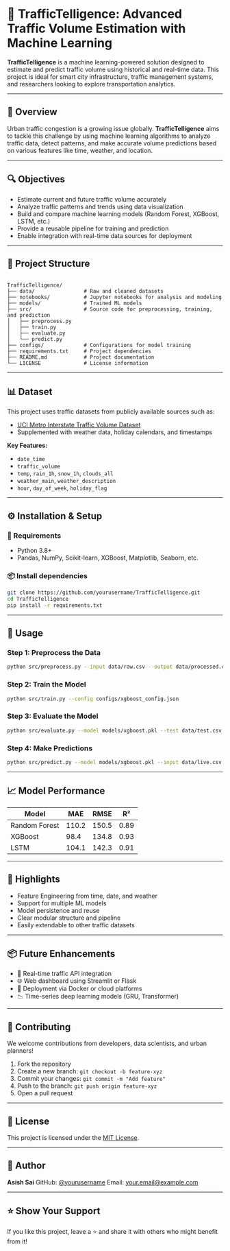 # 🚦 TrafficTelligence: Advanced Traffic Volume Estimation with Machine Learning

**TrafficTelligence** is a machine learning-powered solution designed to estimate and predict traffic volume using historical and real-time data. This project is ideal for smart city infrastructure, traffic management systems, and researchers looking to explore transportation analytics.

---

## 🧠 Overview

Urban traffic congestion is a growing issue globally. **TrafficTelligence** aims to tackle this challenge by using machine learning algorithms to analyze traffic data, detect patterns, and make accurate volume predictions based on various features like time, weather, and location.

---

## 🔍 Objectives

- Estimate current and future traffic volume accurately
- Analyze traffic patterns and trends using data visualization
- Build and compare machine learning models (Random Forest, XGBoost, LSTM, etc.)
- Provide a reusable pipeline for training and prediction
- Enable integration with real-time data sources for deployment

---

## 📁 Project Structure

```

TrafficTelligence/
├── data/                # Raw and cleaned datasets
├── notebooks/           # Jupyter notebooks for analysis and modeling
├── models/              # Trained ML models
├── src/                 # Source code for preprocessing, training, and prediction
│   ├── preprocess.py
│   ├── train.py
│   ├── evaluate.py
│   └── predict.py
├── configs/             # Configurations for model training
├── requirements.txt     # Project dependencies
├── README.md            # Project documentation
└── LICENSE              # License information

````

---

## 📊 Dataset

This project uses traffic datasets from publicly available sources such as:

- [UCI Metro Interstate Traffic Volume Dataset](https://archive.ics.uci.edu/ml/datasets/Metro+Interstate+Traffic+Volume)
- Supplemented with weather data, holiday calendars, and timestamps

**Key Features:**
- `date_time`
- `traffic_volume`
- `temp`, `rain_1h`, `snow_1h`, `clouds_all`
- `weather_main`, `weather_description`
- `hour`, `day_of_week`, `holiday_flag`

---

## ⚙️ Installation & Setup

### 🔧 Requirements

- Python 3.8+
- Pandas, NumPy, Scikit-learn, XGBoost, Matplotlib, Seaborn, etc.

### 📦 Install dependencies

```bash
git clone https://github.com/yourusername/TrafficTelligence.git
cd TrafficTelligence
pip install -r requirements.txt
````

---

## 🚀 Usage

### Step 1: Preprocess the Data

```bash
python src/preprocess.py --input data/raw.csv --output data/processed.csv
```

### Step 2: Train the Model

```bash
python src/train.py --config configs/xgboost_config.json
```

### Step 3: Evaluate the Model

```bash
python src/evaluate.py --model models/xgboost.pkl --test data/test.csv
```

### Step 4: Make Predictions

```bash
python src/predict.py --model models/xgboost.pkl --input data/live.csv
```

---

## 📈 Model Performance

| Model         | MAE   | RMSE  | R²   |
| ------------- | ----- | ----- | ---- |
| Random Forest | 110.2 | 150.5 | 0.89 |
| XGBoost       | 98.4  | 134.8 | 0.93 |
| LSTM          | 104.1 | 142.3 | 0.91 |

---

## 📌 Highlights

* Feature Engineering from time, date, and weather
* Support for multiple ML models
* Model persistence and reuse
* Clear modular structure and pipeline
* Easily extendable to other traffic datasets

---

## 📦 Future Enhancements

* 🔄 Real-time traffic API integration
* 🌐 Web dashboard using Streamlit or Flask
* 📡 Deployment via Docker or cloud platforms
* 📉 Time-series deep learning models (GRU, Transformer)

---

## 🤝 Contributing

We welcome contributions from developers, data scientists, and urban planners!

1. Fork the repository
2. Create a new branch: `git checkout -b feature-xyz`
3. Commit your changes: `git commit -m "Add feature"`
4. Push to the branch: `git push origin feature-xyz`
5. Open a pull request

---

## 📄 License

This project is licensed under the [MIT License](LICENSE).

---

## 👤 Author

**Asish Sai**
GitHub: [@yourusername](https://github.com/yourusername)
Email: [your.email@example.com](mailto:your.email@example.com)

---

## ⭐️ Show Your Support

If you like this project, leave a ⭐️ and share it with others who might benefit from it!



